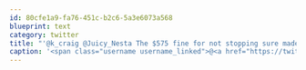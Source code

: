 ```yaml
---
id: 80cfe1a9-fa76-451c-b2c6-5a3e6073a568
blueprint: text
category: twitter
title: "'@k_craig @Juicy_Nesta The $575 fine for not stopping sure made a difference in Alberta"
caption: '<span class="username username_linked">@<a href="https://twitter.com/k_craig" title="Kevin Craig">k_craig</a></span> @Juicy_Nesta The $575 fine for not stopping sure made a difference in Alberta'
---
```

